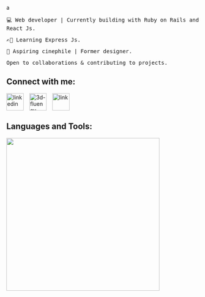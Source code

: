 a<pre>💻 Web developer | Currently building with Ruby on Rails and React Js.</pre>
<pre>✍🏿 Learning Express Js.</pre>
<pre>🎥 Aspiring cinephile | Former designer. </pre>
<pre>Open to collaborations & contributing to projects. </pre>

## Connect with me:
<div align="left" style="display:flex; gap: 15px;">
  <a href="https://www.linkedin.com/in/annastacia-mumbua/">
    <img width="45" height="45" src="https://img.icons8.com/3d-fluency/45/linkedin.png" alt="linkedin"/>
  </a>
  <a href="https://dev.to/anne46">
    <img width="45" height="45" src="https://img.icons8.com/3d-fluency/45/3d-fluency-nook.png" alt="3d-fluency-nook"/>
  </a>
  <a href='https:://annastacia.dev>'>
    <img width="45" height="45" src="https://img.icons8.com/3d-fluency/45/link.png" alt="link"/>
  </a>
</div>

## Languages and Tools:
<img  src="https://skillicons.dev/icons?i=rails,ruby,js,ts,react,nextjs,redux,jquery,postgres,sqlite,firebase,postman,css,sass,tailwind,bootstrap,git,github,heroku,figma,ai,xd,ps" style="width: 400px" />



